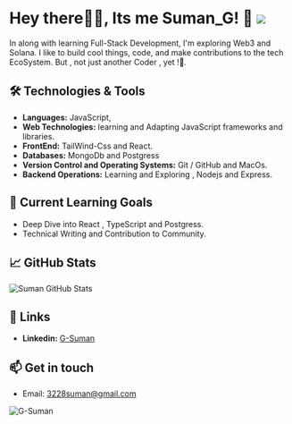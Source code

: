 # Hey there👋🏻, Its me Suman_G! 👋 ![](https://komarev.com/ghpvc/?username=G-Suman)

In along with learning Full-Stack Development, I'm exploring Web3 and Solana. I like to build cool things, code, and make contributions to the tech EcoSystem.
But , not just another Coder , yet !🫡.

## 🛠️ Technologies & Tools

- **Languages:**  JavaScript, 
- **Web Technologies:** learning and Adapting JavaScript frameworks and libraries.
-  **FrontEnd:** TailWind-Css and React.
- **Databases:** MongoDb and Postgress
- **Version Control and Operating Systems:** Git / GitHub and MacOs.
- **Backend Operations:** Learning and Exploring , Nodejs and Express.

## 🌱 Current Learning Goals

-  Deep Dive into React , TypeScript and Postgress.
- Technical Writing and Contribution to Community.

## 📈 GitHub Stats

![Suman GitHub Stats](https://github-readme-stats.vercel.app/api?username=G-Suman&show_icons=true&hide_title=true&count_private=true&hide=prs&theme=dark)

## 🔗 Links

- **Linkedin:** [G-Suman](https://www.linkedin.com/in/0107sumangiri/)


## 📫 Get in touch

- Email: 3228suman@gmail.com

<p><img align="center" src="https://github-readme-streak-stats.herokuapp.com/?user=G-Suman&" alt="G-Suman" /></p>
